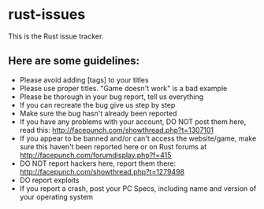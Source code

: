 rust-issues
===========

This is the Rust issue tracker.

Here are some guidelines:
---

* Please avoid adding [tags] to your titles
* Please use proper titles. "Game doesn't work" is a bad example
* Please be thorough in your bug report, tell us everything
* If you can recreate the bug give us step by step
* Make sure the bug hasn't already been reported
* If you have any problems with your account, DO NOT post them here, read this: http://facepunch.com/showthread.php?t=1307101
* If you appear to be banned and/or can't access the website/game, make sure this haven't been reported here or on Rust forums at http://facepunch.com/forumdisplay.php?f=415
* DO NOT report hackers here, report them there: http://facepunch.com/showthread.php?t=1279498
* DO report exploits
* If you report a crash, post your PC Specs, including name and version of your operating system
